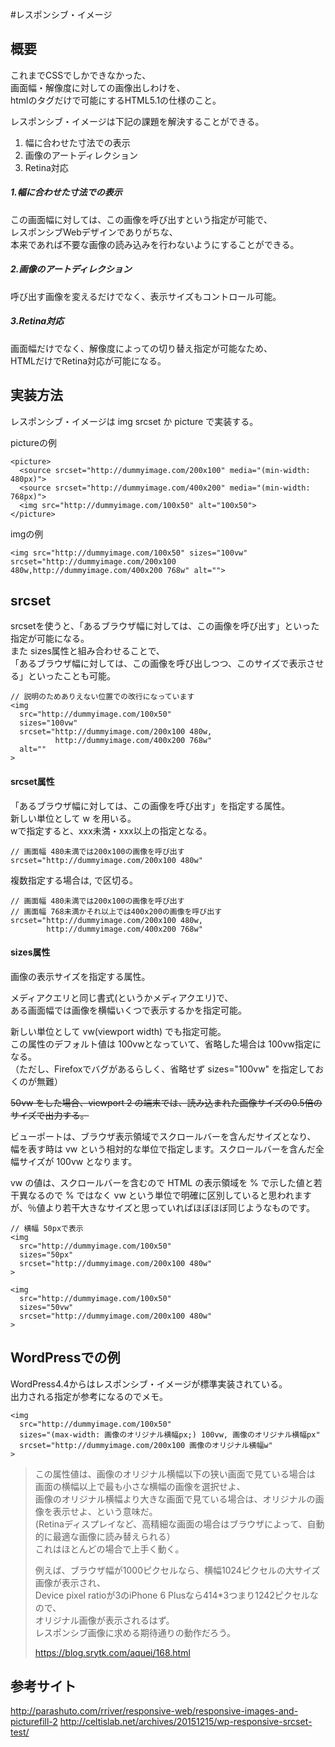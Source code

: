 
#レスポンシブ・イメージ

## 概要
これまでCSSでしかできなかった、  
画面幅・解像度に対しての画像出しわけを、  
htmlのタグだけで可能にするHTML5.1の仕様のこと。  
  
レスポンシブ・イメージは下記の課題を解決することができる。  

1. 幅に合わせた寸法での表示
2. 画像のアートディレクション
3. Retina対応
  
##### 1.幅に合わせた寸法での表示
この画面幅に対しては、この画像を呼び出すという指定が可能で、  
レスポンシブWebデザインでありがちな、  
本来であれば不要な画像の読み込みを行わないようにすることができる。  
  
##### 2.画像のアートディレクション
呼び出す画像を変えるだけでなく、表示サイズもコントロール可能。  

##### 3.Retina対応
画面幅だけでなく、解像度によっての切り替え指定が可能なため、  
HTMLだけでRetina対応が可能になる。



## 実装方法
レスポンシブ・イメージは img srcset か picture で実装する。  
  
pictureの例
```
<picture>
  <source srcset="http://dummyimage.com/200x100" media="(min-width: 480px)">
  <source srcset="http://dummyimage.com/400x200" media="(min-width: 768px)">
  <img src="http://dummyimage.com/100x50" alt="100x50">
</picture>
```
  
imgの例
```
<img src="http://dummyimage.com/100x50" sizes="100vw" srcset="http://dummyimage.com/200x100 480w,http://dummyimage.com/400x200 768w" alt="">
```



## srcset
srcsetを使うと、「あるブラウザ幅に対しては、この画像を呼び出す」といった指定が可能になる。  
また sizes属性と組み合わせることで、  
「あるブラウザ幅に対しては、この画像を呼び出しつつ、このサイズで表示させる」といったことも可能。  

```
// 説明のためありえない位置での改行になっています
<img 
  src="http://dummyimage.com/100x50"
  sizes="100vw"
  srcset="http://dummyimage.com/200x100 480w,
          http://dummyimage.com/400x200 768w"
  alt=""
>
```

#### srcset属性
「あるブラウザ幅に対しては、この画像を呼び出す」を指定する属性。  
新しい単位として w を用いる。  
wで指定すると、xxx未満・xxx以上の指定となる。  

```
// 画面幅 480未満では200x100の画像を呼び出す
srcset="http://dummyimage.com/200x100 480w"
```

複数指定する場合は, で区切る。  

```
// 画面幅 480未満では200x100の画像を呼び出す
// 画面幅 768未満かそれ以上では400x200の画像を呼び出す
srcset="http://dummyimage.com/200x100 480w,
        http://dummyimage.com/400x200 768w"
```


#### sizes属性
画像の表示サイズを指定する属性。  
  
メディアクエリと同じ書式(というかメディアクエリ)で、  
ある画面幅では画像を横幅いくつで表示するかを指定可能。  
  
新しい単位として vw(viewport width) でも指定可能。  
この属性のデフォルト値は 100vwとなっていて、省略した場合は 100vw指定になる。  
（ただし、Firefoxでバグがあるらしく、省略せず sizes="100vw" を指定しておくのが無難）  

~~50vw をした場合、viewport 2 の端末では、読み込まれた画像サイズの0.5倍のサイズで出力する。~~

ビューポートは、ブラウザ表示領域でスクロールバーを含んだサイズとなり、  
幅を表す時は vw という相対的な単位で指定します。スクロールバーを含んだ全幅サイズが 100vw となります。  
  
vw の値は、スクロールバーを含むので HTML の表示領域を % で示した値と若干異なるので % ではなく vw   という単位で明確に区別していると思われますが、％値より若干大きなサイズと思っていればほぼほぼ同じようなものです。  
  
  
```
// 横幅 50pxで表示
<img 
  src="http://dummyimage.com/100x50"
  sizes="50px"
  srcset="http://dummyimage.com/200x100 480w"
>

<img 
  src="http://dummyimage.com/100x50"
  sizes="50vw"
  srcset="http://dummyimage.com/200x100 480w"
>

```



## WordPressでの例

WordPress4.4からはレスポンシブ・イメージが標準実装されている。  
出力される指定が参考になるのでメモ。

```
<img 
  src="http://dummyimage.com/100x50"
  sizes="(max-width: 画像のオリジナル横幅px;) 100vw, 画像のオリジナル横幅px"
  srcset="http://dummyimage.com/200x100 画像のオリジナル横幅w"
>

```
>この属性値は、画像のオリジナル横幅以下の狭い画面で見ている場合は  
>画面の横幅以上で最も小さな横幅の画像を選択せよ、  
>画像のオリジナル横幅より大きな画面で見ている場合は、オリジナルの画像を表示せよ、という意味だ。  
>(Retinaディスプレイなど、高精細な画面の場合はブラウザによって、自動的に最適な画像に読み替えられる）  
>これはほとんどの場合で上手く動く。  
>  
>例えば、ブラウザ幅が1000ピクセルなら、横幅1024ピクセルの大サイズ画像が表示され、  
>Device pixel ratioが3のiPhone 6 Plusなら414*3つまり1242ピクセルなので、  
>オリジナル画像が表示されるはず。  
>レスポンシブ画像に求める期待通りの動作だろう。  
>  
> https://blog.srytk.com/aquei/168.html




## 参考サイト
http://parashuto.com/rriver/responsive-web/responsive-images-and-picturefill-2
http://celtislab.net/archives/20151215/wp-responsive-srcset-test/

